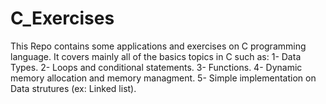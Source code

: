 # C_Exercises
 This Repo contains some applications and exercises on C programming language.
 It covers mainly all of the basics topics in C such as:
		1- Data Types.
		2- Loops and conditional statements.
		3- Functions.
		4- Dynamic memory allocation and memory managment.
		5- Simple implementation on Data strutures (ex: Linked list).